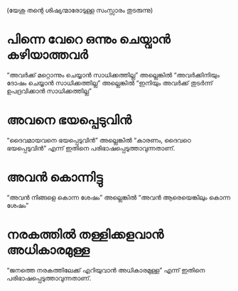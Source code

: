 (യേശു തന്റെ ശിഷ്യന്മാരോടുള്ള സംസ്സാരം തുടരുന്നു)
# പിന്നെ വേറെ ഒന്നും ചെയ്വാൻ കഴിയാത്തവർ
“അവർക്ക് മറ്റൊന്നും ചെയ്യാൻ സാധിക്കത്തില്ല” അല്ലെങ്കിൽ “അവർക്കിനിയും ദോഷം ചെയ്യാൻ സാധിക്കത്തില്ല” അല്ലെങ്കിൽ “ഇനിയും അവർക്ക് തുടർന്ന് ഉപദ്രവിക്കാൻ സാധിക്കത്തില്ല”
# അവനെ ഭയപ്പെടുവിൻ
“ദൈവമായവനെ ഭയപ്പെടുവിൻ” അല്ലെങ്കിൽ “കാരണം, ദൈവഠെ ഭയപ്പെടുവിൻ” എന്ന് ഇതിനെ പരിഭാഷപ്പെടുത്താവുന്നതാണ്.
# അവൻ കൊന്നിട്ടു
“അവൻ നിങ്ങളെ കൊന്ന ശേഷം” അല്ലെങ്കിൽ “അവൻ ആരെയെങ്കിലും കൊന്ന ശേഷം”
# നരകത്തിൽ തള്ളിക്കളവാൻ അധികാരമുള്ള
“ജനത്തെ നരകത്തിലേക്ക് എറിയുവാൻ അധികാരമുള്ള” എന്ന് ഇതിനെ പരിഭാഷപ്പെടുത്താവുന്നതാണ്.
